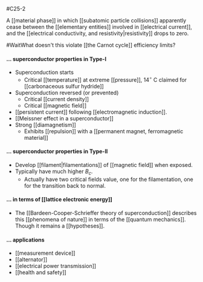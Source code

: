 #C25-2 

A [[material phase]] in which [[subatomic particle collisions]] apparently cease between the [[elementary entities]] involved in [[electrical current]], and the [[electrical conductivity, and resistivity|resistivity]] drops to zero.

#WaitWhat doesn't this violate [[the Carnot cycle]] efficiency limits?

#### ... superconductor properties in Type-I
- Superconduction starts
	- Critical [[temperature]] at extreme [[pressure]], $14^\circ \text{ C}$ claimed for [[carbonaceous sulfur hydride]]
- Superconduction reversed (or prevented)
	- Critical [[current density]]
	- Critical [[magnetic field]]
- [[persistent current]] following [[electromagnetic induction]].
- [[Meissner effect in a superconductor]]
- Strong [[diamagnetism]]
	- Exhibits [[repulsion]] with a [[permanent magnet, ferromagnetic material]]

#### ... superconductor properties in Type-II
- Develop [[filament|filamentations]] of [[magnetic field]] when exposed.
- Typically have much higher $B_c$.
	- Actually have two critical fields value, one for the filamentation, one for the transition back to normal.

#### ... in terms of [[lattice electronic energy]]
- The [[Bardeen-Cooper-Schrieffer theory of superconduction]] describes this [[phenomena of nature]] in terms of the [[quantum mechanics]]. Though it remains a [[hypotheses]].

#### ... applications
- [[measurement device]]
- [[alternator]]
- [[electrical power transmission]]
- [[health and safety]]